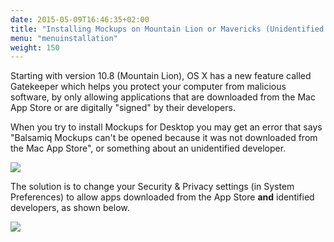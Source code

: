 ```yaml
---
date: 2015-05-09T16:46:35+02:00
title: "Installing Mockups on Mountain Lion or Mavericks (Unidentified Developer Error)"
menu: "menuinstallation"
weight: 150
---
```

Starting with version 10.8 (Mountain Lion), OS X has a new feature called Gatekeeper which helps you protect your computer from malicious software, by only allowing applications that are downloaded from the Mac App Store or are digitally "signed" by their developers.

When you try to install Mockups for Desktop you may get an error that says "Balsamiq Mockups can't be opened because it was not downloaded from the Mac App Store", or something about an unidentified developer.

![](https://media.balsamiq.com/img/support/installation/not-app-store.png)

The solution is to change your Security & Privacy settings (in System Preferences) to allow apps downloaded from the App Store **and** identified developers, as shown below.

![](https://media.balsamiq.com/img/support/installation/security-privacy.png)
